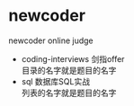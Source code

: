 # newcoder
newcoder online judge

* coding-interviews 剑指offer  
    目录的名字就是题目的名字
* sql 数据库SQL实战  
    列表的名字就是题目的名字
